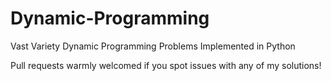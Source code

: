 # Dynamic-Programming
Vast Variety Dynamic Programming Problems Implemented in Python

Pull requests warmly welcomed if you spot issues with any of my solutions!
